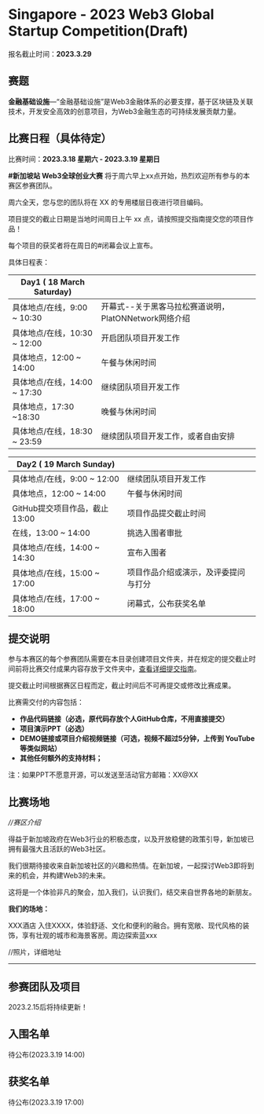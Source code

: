# Singapore - 2023 Web3 Global Startup Competition(Draft)



报名截止时间：**2023.3.29**



## 赛题

**金融基础设施**—“金融基础设施”是Web3金融体系的必要支撑，基于区块链及关联技术，开发安全高效的创意项目，为Web3金融生态的可持续发展贡献力量。



## 比赛日程（具体待定）

比赛时间：**2023.3.18 星期六 - 2023.3.19 星期日**

**#新加坡站 Web3全球创业大赛** 将于周六早上xx点开始，热烈欢迎所有参与的本赛区参赛团队。

周六全天，您与您的团队将在 XX 的专用楼层日夜进行项目编码。

项目提交的截止日期是当地时间周日上午 xx 点，请按照提交指南提交您的项目作品！

每个项目的获奖者将在周日的#闭幕会议上宣布。 



具体日程表：

| Day1 ( 18 March Saturday)    |                                                       |
| ---------------------------- | ----------------------------------------------------- |
| 具体地点/在线，9:00 ~ 10:30  | 开幕式--关于黑客马拉松赛道说明，PlatONNetwork网络介绍 |
| 具体地点/在线，10:30 ~ 12:00 | 开启团队项目开发工作                                  |
| 具体地点，12:00 ~ 14:00      | 午餐与休闲时间                                        |
| 具体地点/在线，14:00 ~ 17:30 | 继续团队项目开发工作                                  |
| 具体地点，17:30 ~18:30       | 晚餐与休闲时间                                        |
| 具体地点/在线，18:30 ~ 23:59 | 继续团队项目开发工作，或者自由安排                    |

| Day2 ( 19 March Sunday)       |                                      |
| ----------------------------- | ------------------------------------ |
| 具体地点/在线，9:00 ~ 12:00   | 继续团队项目开发工作                 |
| 具体地点，12:00 ~ 14:00       | 午餐与休闲时间                       |
| GitHub提交项目作品，截止13:00 | 项目作品提交截止时间                 |
| 在线，13:00 ~ 14:00           | 挑选入围者审批                       |
| 具体地点/在线，14:00 ~ 14:30  | 宣布入围者                           |
| 具体地点/在线，15:00 ~ 17:00  | 项目作品介绍或演示，及评委提问与打分 |
| 具体地点/在线，17:00 ~ 18:00  | 闭幕式，公布获奖名单                 |





## 提交说明

参与本赛区的每个参赛团队需要在本目录创建项目文件夹，并在规定的提交截止时间前将比赛交付成果内容存放于文件夹中，[查看详细提交指南]()。

提交截止时间根据赛区日程而定，截止时间后不可再提交或修改比赛成果。

比赛需交付的内容包括：

- **作品代码链接（必选，原代码存放个人GitHub仓库，不用直接提交）**
- **项目演示PPT（必选）**
- **DEMO链接或项目介绍视频链接（可选，视频不超过5分钟，上传到 YouTube等类似网站）**
- **其他任何额外的支持材料；**

注：如果PPT不愿意开源，可以发送至活动官方邮箱：XX@XX



## 比赛场地

*//赛区介绍*

得益于新加坡政府在Web3行业的积极态度，以及开放稳健的政策引导，新加坡已拥有最强大且活跃的Web3社区。

我们很期待接收来自新加坡社区的兴趣和热情。在新加坡，一起探讨Web3即将到来的机会，并构建Web3的未来。

这将是一个体验非凡的聚会，加入我们，认识我们，结交来自世界各地的新朋友。



**我们的场地：**

XXX酒店
入住XXXX，体验舒适、文化和便利的融合。拥有宽敞、现代风格的装饰，享有壮观的城市和海景客房。周边探索蓝xxx

//照片，详细地址





----



## 参赛团队及项目

2023.2.15后将持续更新！





## 入围名单

待公布(2023.3.19 14:00)







## 获奖名单

待公布(2023.3.19 17:00)



